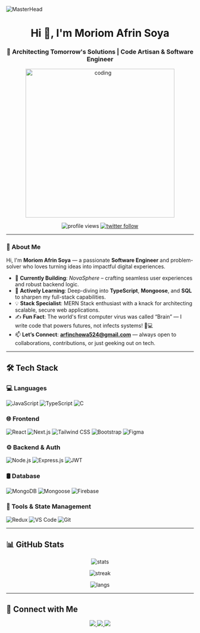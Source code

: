 ![MasterHead](https://i.ibb.co.com/Lf3Y8Bw/banner.jpg)

<h1 align="center">Hi 👋, I'm Moriom Afrin Soya</h1>
<h3 align="center">🚀 Architecting Tomorrow's Solutions | Code Artisan & Software Engineer</h3>

<p align="center">
  <img src="https://i.ibb.co/4SXpKzm/601014116770475-6068beff4640a.gif" alt="coding" width="400" />
</p>

<p align="center">
  <img src="https://komarev.com/ghpvc/?username=afrinchowa&label=Profile%20views&color=0e75b6&style=flat" alt="profile views" />
  <a href="https://twitter.com/afrinchowa81" target="_blank">
    <img src="https://img.shields.io/twitter/follow/afrinchowa81?logo=twitter&style=flat-square" alt="twitter follow" />
  </a>
</p>

---

### 🚀 About Me

Hi, I'm **Moriom Afrin Soya** — a passionate **Software Engineer** and problem-solver who loves turning ideas into impactful digital experiences.

- 🔭 **Currently Building**: *NovaSphere* – crafting seamless user experiences and robust backend logic.  
- 🌱 **Actively Learning**: Deep-diving into **TypeScript**, **Mongoose**, and **SQL** to sharpen my full-stack capabilities.  
- 💡 **Stack Specialist**: MERN Stack enthusiast with a knack for architecting scalable, secure web applications.  
- ✍️ **Fun Fact**: The world's first computer virus was called “Brain” — I write code that powers futures, not infects systems! 🧠💻  
- 📫 **Let’s Connect**: **arfinchowa524@gmail.com** — always open to collaborations, contributions, or just geeking out on tech.

---


## 🛠️ Tech Stack

### 💻 Languages
![JavaScript](https://img.shields.io/badge/JavaScript-F7DF1E?style=for-the-badge&logo=javascript&logoColor=black)
![TypeScript](https://img.shields.io/badge/TypeScript-3178C6?style=for-the-badge&logo=typescript&logoColor=white)
![C](https://img.shields.io/badge/C-00599C?style=for-the-badge&logo=c&logoColor=white)

### 🌐 Frontend
![React](https://img.shields.io/badge/React-20232A?style=for-the-badge&logo=react&logoColor=61DAFB)
![Next.js](https://img.shields.io/badge/Next.js-000000?style=for-the-badge&logo=nextdotjs)
![Tailwind CSS](https://img.shields.io/badge/Tailwind-06B6D4?style=for-the-badge&logo=tailwindcss&logoColor=white)
![Bootstrap](https://img.shields.io/badge/Bootstrap-7952B3?style=for-the-badge&logo=bootstrap&logoColor=white)
![Figma](https://img.shields.io/badge/Figma-black?style=for-the-badge&logo=figma&logoColor=white)

### ⚙️ Backend & Auth
![Node.js](https://img.shields.io/badge/Node.js-339933?style=for-the-badge&logo=node.js&logoColor=white)
![Express.js](https://img.shields.io/badge/Express-000000?style=for-the-badge&logo=express&logoColor=white)
![JWT](https://img.shields.io/badge/JWT-black?style=for-the-badge&logo=JSON%20web%20tokens)

### 🛢️ Database
![MongoDB](https://img.shields.io/badge/MongoDB-47A248?style=for-the-badge&logo=mongodb&logoColor=white)
![Mongoose](https://img.shields.io/badge/Mongoose-880000?style=for-the-badge&logo=mongoose&logoColor=white)
![Firebase](https://img.shields.io/badge/Firebase-FFCA28?style=for-the-badge&logo=firebase&logoColor=black)

### 🧰 Tools & State Management
![Redux](https://img.shields.io/badge/Redux-764ABC?style=for-the-badge&logo=redux&logoColor=white)
![VS Code](https://img.shields.io/badge/VSCode-007ACC?style=for-the-badge&logo=visual-studio-code&logoColor=white)
![Git](https://img.shields.io/badge/Git-F05032?style=for-the-badge&logo=git&logoColor=white)

---

## 📊 GitHub Stats

<p align="center">
  <img src="https://github-readme-stats.vercel.app/api?username=afrinchowa&show_icons=true&theme=radical" alt="stats" />
</p>

<p align="center">
  <img src="https://github-readme-streak-stats.herokuapp.com/?user=afrinchowa&theme=radical" alt="streak" />
</p>

<p align="center">
  <img src="https://github-readme-stats.vercel.app/api/top-langs/?username=afrinchowa&layout=compact&theme=radical" alt="langs" />
</p>

---

## 🔗 Connect with Me

<p align="center">
  <a href="https://linkedin.com/in/moriom-afrin-chowa" target="_blank">
    <img src="https://img.shields.io/badge/LinkedIn-0077B5?style=for-the-badge&logo=linkedin&logoColor=white" />
  </a>
  <a href="https://twitter.com/afrinchowa81" target="_blank">
    <img src="https://img.shields.io/badge/Twitter-1DA1F2?style=for-the-badge&logo=twitter&logoColor=white" />
  </a>
  <a href="https://fb.com/moriom.afrin.soya" target="_blank">
    <img src="https://img.shields.io/badge/Facebook-1877F2?style=for-the-badge&logo=facebook&logoColor=white" />
  </a>
</p>
